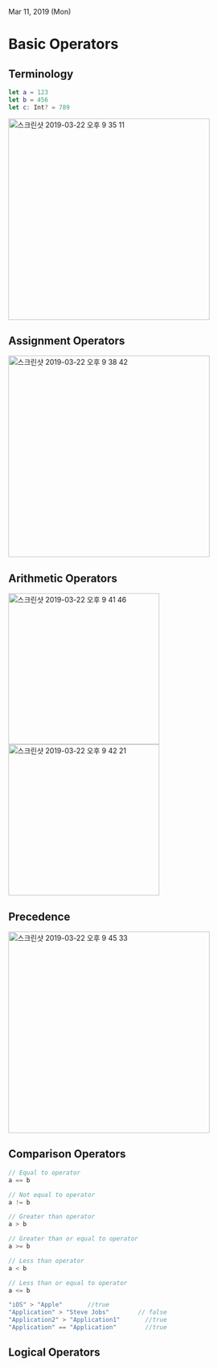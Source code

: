 Mar 11, 2019 (Mon)

<h1> Basic Operators </h2>

<h2> Terminology </h2>

```swift
let a = 123
let b = 456
let c: Int? = 789
```

<img width="400" alt="스크린샷 2019-03-22 오후 9 35 11" src="https://user-images.githubusercontent.com/29372705/54823198-6dd14400-4cea-11e9-9b37-16de1dc62740.png">


<h2> Assignment Operators </h2>

<img width="400" alt="스크린샷 2019-03-22 오후 9 38 42" src="https://user-images.githubusercontent.com/29372705/54823342-e2a47e00-4cea-11e9-8527-dd6e57b99c5d.png">


<h2> Arithmetic Operators </h2>

<div>
<img width="300" alt="스크린샷 2019-03-22 오후 9 41 46" src="https://user-images.githubusercontent.com/29372705/54823484-55adf480-4ceb-11e9-941d-9e5bd0998767.png">
<img width="300" alt="스크린샷 2019-03-22 오후 9 42 21" src="https://user-images.githubusercontent.com/29372705/54823502-65c5d400-4ceb-11e9-9699-1e1a6c4297d5.png">
</div>


<h2> Precedence </h2>

<img width="400" alt="스크린샷 2019-03-22 오후 9 45 33" src="https://user-images.githubusercontent.com/29372705/54823655-d79e1d80-4ceb-11e9-98d5-16a2743a5ba2.png">


<h2> Comparison Operators </h2>

```swift
// Equal to operator
a == b

// Not equal to operator
a != b

// Greater than operator
a > b

// Greater than or equal to operator
a >= b

// Less than operator
a < b

// Less than or equal to operator
a <= b
```

```swift
"iOS" > "Apple"       //true
"Application" > "Steve Jobs"        // false
"Application2" > "Application1"       //true
"Application" == "Application"        //true
```


<h2> Logical Operators </h2>


